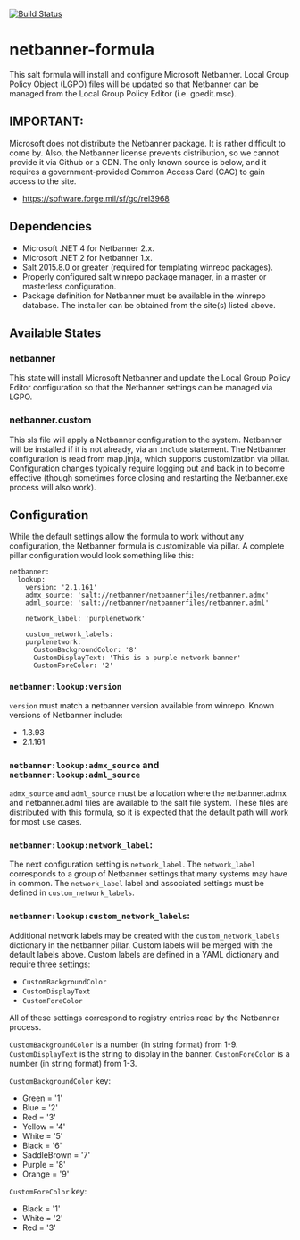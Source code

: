 [![Build Status](https://travis-ci.org/plus3it/netbanner-formula.svg)](https://travis-ci.org/plus3it/netbanner-formula)

# netbanner-formula

This salt formula will install and configure Microsoft Netbanner. Local Group
Policy Object (LGPO) files will be updated so that Netbanner can be managed
from the Local Group Policy Editor (i.e. gpedit.msc).

## IMPORTANT:

Microsoft does not distribute the Netbanner package. It is rather difficult
to come by. Also, the Netbanner license prevents distribution, so we cannot
provide it via Github or a CDN. The only known source is below, and it
requires a government-provided Common Access Card (CAC) to gain access to the
site.

- https://software.forge.mil/sf/go/rel3968

## Dependencies

- Microsoft .NET 4 for Netbanner 2.x.
- Microsoft .NET 2 for Netbanner 1.x.
- Salt 2015.8.0 or greater (required for templating winrepo packages).
- Properly configured salt winrepo package manager, in a master or
masterless configuration.
- Package definition for Netbanner must be available in the winrepo
database. The installer can be obtained from the site(s) listed above.

## Available States

### netbanner

This state will install Microsoft Netbanner and update the Local Group Policy
Editor configuration so that the Netbanner settings can be managed via LGPO.

### netbanner.custom

This sls file will apply a Netbanner configuration to the system. Netbanner
will be installed if it is not already, via an `include` statement. The
Netbanner configuration is read from map.jinja, which supports customization
via pillar. Configuration changes typically require logging out and back in
to become effective (though sometimes force closing and restarting the
Netbanner.exe process will also work).

## Configuration

While the default settings allow the formula to work without any configuration,
the Netbanner formula is customizable via pillar. A complete pillar
configuration would look something like this:

```
netbanner:
  lookup:
    version: '2.1.161'
    admx_source: 'salt://netbanner/netbannerfiles/netbanner.admx'
    adml_source: 'salt://netbanner/netbannerfiles/netbanner.adml'

    network_label: 'purplenetwork'

    custom_network_labels:
    purplenetwork:
      CustomBackgroundColor: '8'
      CustomDisplayText: 'This is a purple network banner'
      CustomForeColor: '2'
```

### `netbanner:lookup:version`

`version` must match a netbanner version available from winrepo. Known
versions of Netbanner include:

- 1.3.93
- 2.1.161

### `netbanner:lookup:admx_source` and `netbanner:lookup:adml_source`
`admx_source` and `adml_source` must be a location where the netbanner.admx
and netbanner.adml files are available to the salt file system. These files
are distributed with this formula, so it is expected that the default path
will work for most use cases.

### `netbanner:lookup:network_label`:

The next configuration setting is `network_label`. The `network_label`
corresponds to a group of Netbanner settings that many systems may have in
common. The `network_label` label and associated settings must be defined in
`custom_network_labels`.

### `netbanner:lookup:custom_network_labels`:

Additional network labels may be created with the `custom_network_labels`
dictionary in the netbanner pillar. Custom labels will be merged with the
default labels above. Custom labels are defined in a YAML dictionary and
require three settings:

- `CustomBackgroundColor`
- `CustomDisplayText`
- `CustomForeColor`

All of these settings correspond to registry entries read by the Netbanner
process.

`CustomBackgroundColor` is a number (in string format) from 1-9.
`CustomDisplayText` is the string to display in the banner. `CustomForeColor`
is a number (in string format) from 1-3.

`CustomBackgroundColor` key:

- Green       = '1'
- Blue        = '2'
- Red         = '3'
- Yellow      = '4'
- White       = '5'
- Black       = '6'
- SaddleBrown = '7'
- Purple      = '8'
- Orange      = '9'

`CustomForeColor` key:

- Black       = '1'
- White       = '2'
- Red         = '3'
